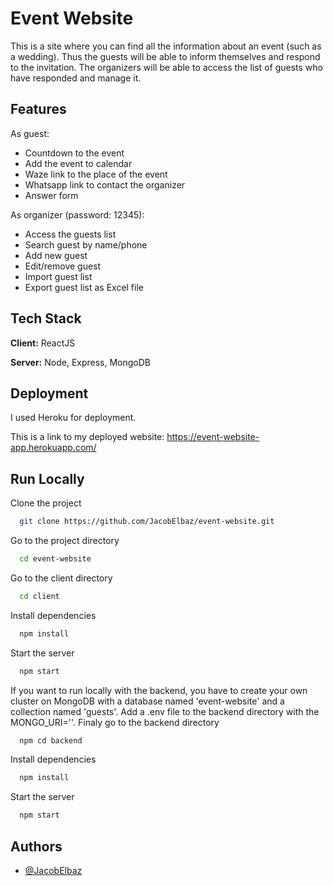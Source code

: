 
# Event Website

This is a site where you can find all the information about an event (such as a wedding). Thus the guests will be able to inform themselves and respond to the invitation. The organizers will be able to access the list of guests who have responded and manage it.


## Features

As guest:
- Countdown to the event
- Add the event to calendar
- Waze link to the place of the event
- Whatsapp link to contact the organizer
- Answer form

As organizer (password: 12345):
- Access the guests list 
- Search guest by name/phone
- Add new guest 
- Edit/remove guest
- Import guest list 
- Export guest list as Excel file

## Tech Stack

**Client:** ReactJS

**Server:** Node, Express, MongoDB

## Deployment

I used Heroku for deployment. 

This is a link to my deployed website: https://event-website-app.herokuapp.com/ 

## Run Locally

Clone the project

```bash
  git clone https://github.com/JacobElbaz/event-website.git
```

Go to the project directory

```bash
  cd event-website
```

Go to the client directory

```bash
  cd client
```

Install dependencies

```bash
  npm install
```

Start the server

```bash
  npm start
```

If you want to run locally with the backend, you have to create your own cluster on MongoDB with a database named 'event-website' and a collection named 'guests'. Add a .env file to the backend directory with the MONGO_URI='<your MongoDB login url>'. Finaly go to the backend directory

```bash
  npm cd backend
```

Install dependencies

```bash
  npm install
```

Start the server 

```bash
  npm start
```
## Authors

- [@JacobElbaz](https://github.com/JacobElbaz)

